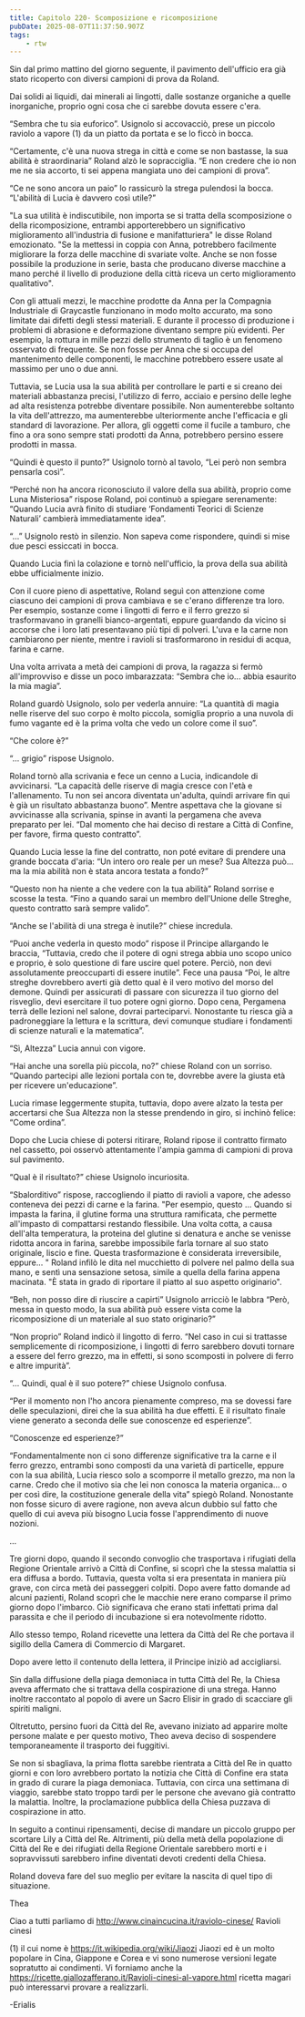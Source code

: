 ```yaml
---
title: Capitolo 220- Scomposizione e ricomposizione
pubDate: 2025-08-07T11:37:50.907Z
tags:
    - rtw
---
```



Sin dal primo mattino del giorno seguente, il pavimento dell'ufficio era già stato ricoperto con diversi campioni di prova da Roland.


Dai solidi ai liquidi, dai minerali ai lingotti, dalle sostanze organiche a quelle inorganiche, proprio ogni cosa che ci sarebbe dovuta essere c'era.


“Sembra che tu sia euforico”. Usignolo si accovacciò, prese un piccolo raviolo a vapore (1) da un piatto da portata e se lo ficcò in bocca.


“Certamente, c'è una nuova strega in città e come se non bastasse, la sua abilità è straordinaria” Roland alzò le sopracciglia. “E non credere che io non me ne sia accorto, ti sei appena mangiata uno dei campioni di prova”.


“Ce ne sono ancora un paio” lo rassicurò la strega pulendosi la bocca. “L'abilità di Lucia è davvero così utile?”


"La sua utilità è indiscutibile, non importa se si tratta della scomposizione o della ricomposizione, entrambi apporterebbero un significativo miglioramento all'industria di fusione e manifatturiera" le disse Roland emozionato. "Se la mettessi in coppia con Anna, potrebbero facilmente migliorare la forza delle macchine di svariate volte. Anche se non fosse possibile la produzione in serie, basta che producano diverse macchine a mano perché il livello di produzione della città riceva un certo miglioramento qualitativo".


Con gli attuali mezzi, le macchine prodotte da Anna per la Compagnia Industriale di Graycastle funzionano in modo molto accurato, ma sono limitate dai difetti degli stessi materiali. E durante il processo di produzione i problemi di abrasione e deformazione diventano sempre più evidenti. Per esempio, la rottura in mille pezzi dello strumento di taglio è un fenomeno osservato di frequente. Se non fosse per Anna che si occupa del mantenimento delle componenti, le macchine potrebbero essere usate al massimo per uno o due anni.


Tuttavia, se Lucia usa la sua abilità per controllare le parti e si creano dei materiali abbastanza precisi, l'utilizzo di ferro, acciaio e persino delle leghe ad alta resistenza potrebbe diventare possibile. Non aumenterebbe soltanto la vita dell'attrezzo, ma aumenterebbe ulteriormente anche l'efficacia e gli standard di lavorazione. Per allora, gli oggetti come il fucile a tamburo, che fino a ora sono sempre stati prodotti da Anna, potrebbero persino essere prodotti in massa.


“Quindi è questo il punto?” Usignolo tornò al tavolo, “Lei però non sembra pensarla così”.


“Perché non ha ancora riconosciuto il valore della sua abilità, proprio come Luna Misteriosa” rispose Roland, poi continuò a spiegare serenamente: “Quando Lucia avrà finito di studiare ‘Fondamenti Teorici di Scienze Naturali’ cambierà immediatamente idea”.


“…” Usignolo restò in silenzio. Non sapeva come rispondere, quindi si mise due pesci essiccati in bocca.


Quando Lucia finì la colazione e tornò nell'ufficio, la prova della sua abilità ebbe ufficialmente inizio.


Con il cuore pieno di aspettative, Roland seguì con attenzione come ciascuno dei campioni di prova cambiava e se c'erano differenze tra loro. Per esempio, sostanze come i lingotti di ferro e il ferro grezzo si trasformavano in granelli bianco-argentati, eppure guardando da vicino si accorse che i loro lati presentavano più tipi di polveri. L'uva e la carne non cambiarono per niente, mentre i ravioli si trasformarono in residui di acqua, farina e carne.


Una volta arrivata a metà dei campioni di prova, la ragazza si fermò all'improvviso e disse un poco imbarazzata: “Sembra che io... abbia esaurito la mia magia”.


Roland guardò Usignolo, solo per vederla annuire: “La quantità di magia nelle riserve del suo corpo è molto piccola, somiglia proprio a una nuvola di fumo vagante ed è la prima volta che vedo un colore come il suo”.


“Che colore è?”


“… grigio” rispose Usignolo.


Roland tornò alla scrivania e fece un cenno a Lucia, indicandole di avvicinarsi. “La capacità delle riserve di magia cresce con l'età e l'allenamento. Tu non sei ancora diventata un'adulta, quindi arrivare fin qui è già un risultato abbastanza buono”. Mentre aspettava che la giovane si avvicinasse alla scrivania, spinse in avanti la pergamena che aveva preparato per lei. “Dal momento che hai deciso di restare a Città di Confine, per favore, firma questo contratto”.


Quando Lucia lesse la fine del contratto, non poté evitare di prendere una grande boccata d'aria: “Un intero oro reale per un mese? Sua Altezza può... ma la mia abilità non è stata ancora testata a fondo?”


“Questo non ha niente a che vedere con la tua abilità” Roland sorrise e scosse la testa. “Fino a quando sarai un membro dell'Unione delle Streghe, questo contratto sarà sempre valido”.


“Anche se l'abilità di una strega è inutile?” chiese incredula.


“Puoi anche vederla in questo modo” rispose il Principe allargando le braccia, “Tuttavia, credo che il potere di ogni strega abbia uno scopo unico e proprio, è solo questione di fare uscire quel potere. Perciò, non devi assolutamente preoccuparti di essere inutile”. Fece una pausa “Poi, le altre streghe dovrebbero averti già detto qual è il vero motivo del morso del demone. Quindi per assicurati di passare con sicurezza il tuo giorno del risveglio, devi esercitare il tuo potere ogni giorno. Dopo cena, Pergamena terrà delle lezioni nel salone, dovrai parteciparvi. Nonostante tu riesca già a padroneggiare la lettura e la scrittura, devi comunque studiare i fondamenti di scienze naturali e la matematica”.


“Sì, Altezza” Lucia annuì con vigore.


“Hai anche una sorella più piccola, no?” chiese Roland con un sorriso. “Quando partecipi alle lezioni portala con te, dovrebbe avere la giusta età per ricevere un'educazione”.


Lucia rimase leggermente stupita, tuttavia, dopo avere alzato la testa per accertarsi che Sua Altezza non la stesse prendendo in giro, si inchinò felice: “Come ordina”.


Dopo che Lucia chiese di potersi ritirare, Roland ripose il contratto firmato nel cassetto, poi osservò attentamente l'ampia gamma di campioni di prova sul pavimento.


“Qual è il risultato?” chiese Usignolo incuriosita.


“Sbalorditivo” rispose, raccogliendo il piatto di ravioli a vapore, che adesso conteneva dei pezzi di carne e la farina. "Per esempio, questo ... Quando si impasta la farina, il glutine forma una struttura ramificata, che permette all'impasto di compattarsi restando flessibile. Una volta cotta, a causa dell'alta temperatura, la proteina del glutine si denatura e anche se venisse ridotta ancora in farina, sarebbe impossibile farla tornare al suo stato originale, liscio e fine. Questa trasformazione è considerata irreversibile, eppure... " Roland infilò le dita nel mucchietto di polvere nel palmo della sua mano, e sentì una sensazione setosa, simile a quella della farina appena macinata. "È stata in grado di riportare il piatto al suo aspetto originario".


“Beh, non posso dire di riuscire a capirti” Usignolo arricciò le labbra “Però, messa in questo modo, la sua abilità può essere vista come la ricomposizione di un materiale al suo stato originario?”


“Non proprio” Roland indicò il lingotto di ferro. “Nel caso in cui si trattasse semplicemente di ricomposizione, i lingotti di ferro sarebbero dovuti tornare a essere del ferro grezzo, ma in effetti, si sono scomposti in polvere di ferro e altre impurità”.


“… Quindi, qual è il suo potere?” chiese Usignolo confusa.


“Per il momento non l'ho ancora pienamente compreso, ma se dovessi fare delle speculazioni, direi che la sua abilità ha due effetti. E il risultato finale viene generato a seconda delle sue conoscenze ed esperienze”.


“Conoscenze ed esperienze?”


“Fondamentalmente non ci sono differenze significative tra la carne e il ferro grezzo, entrambi sono composti da una varietà di particelle, eppure con la sua abilità, Lucia riesco solo a scomporre il metallo grezzo, ma non la carne. Credo che il motivo sia che lei non conosca la materia organica... o per così dire, la costituzione generale della vita” spiegò Roland. Nonostante non fosse sicuro di avere ragione, non aveva alcun dubbio sul fatto che quello di cui aveva più bisogno Lucia fosse l'apprendimento di nuove nozioni.


…


Tre giorni dopo, quando il secondo convoglio che trasportava i rifugiati della Regione Orientale arrivò a Città di Confine, si scoprì che la stessa malattia si era diffusa a bordo. Tuttavia, questa volta si era presentata in maniera più grave, con circa metà dei passeggeri colpiti. Dopo avere fatto domande ad alcuni pazienti, Roland scoprì che le macchie nere erano comparse il primo giorno dopo l'imbarco. Ciò significava che erano stati infettati prima dal parassita e che il periodo di incubazione si era notevolmente ridotto.


Allo stesso tempo, Roland ricevette una lettera da Città del Re che portava il sigillo della Camera di Commercio di Margaret.


Dopo avere letto il contenuto della lettera, il Principe iniziò ad accigliarsi.


Sin dalla diffusione della piaga demoniaca in tutta Città del Re, la Chiesa aveva affermato che si trattava della cospirazione di una strega. Hanno inoltre raccontato al popolo di avere un Sacro Elisir in grado di scacciare gli spiriti maligni.


Oltretutto, persino fuori da Città del Re, avevano iniziato ad apparire molte persone malate e per questo motivo, Theo aveva deciso di sospendere temporaneamente il trasporto dei fuggitivi.


Se non si sbagliava, la prima flotta sarebbe rientrata a Città del Re in quatto giorni e con loro avrebbero portato la notizia che Città di Confine era stata in grado di curare la piaga demoniaca. Tuttavia, con circa una settimana di viaggio, sarebbe stato troppo tardi per le persone che avevano già contratto la malattia. Inoltre, la proclamazione pubblica della Chiesa puzzava di cospirazione in atto.


In seguito a continui ripensamenti, decise di mandare un piccolo gruppo per scortare Lily a Città del Re. Altrimenti, più della metà della popolazione di Città del Re e dei rifugiati della Regione Orientale sarebbero morti e i sopravvissuti sarebbero infine diventati devoti credenti della Chiesa.


Roland doveva fare del suo meglio per evitare la nascita di quel tipo di situazione.




Thea




Ciao a tutti parliamo di http://www.cinaincucina.it/raviolo-cinese/ Ravioli cinesi


(1) il cui nome è https://it.wikipedia.org/wiki/Jiaozi Jiaozi ed è un molto popolare in Cina, Giappone e Corea e vi sono numerose versioni legate sopratutto ai condimenti. Vi forniamo anche la https://ricette.giallozafferano.it/Ravioli-cinesi-al-vapore.html  ricetta magari può interessarvi provare a realizzarli.


-Erialis





